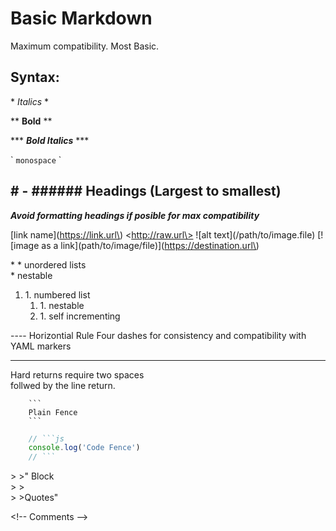 # Basic Markdown

Maximum compatibility. Most Basic.

## Syntax:

\* *Italics* \*  

\*\* **Bold** \*\*  

\*\*\* ***Bold Italics*** \*\*\*  

\` `monospace` \`  

## \# - \#\#\#\#\#\# Headings (Largest to smallest)

***Avoid formatting headings if posible for max compatibility***

\[link name\]\(https://link.url\)
\<http://raw.url\>
!\[alt text\]\(/path/to/image.file\)
\[!\[image as a link\]\(path/to/image/file\)\]\(https://destination.url\)

\* * unordered lists  
    * nestable

1. 1\. numbered list  
    1. 1\. nestable  
    1. 1\. self incrementing

\-\-\-\- Horizontial Rule
Four dashes for consistency and compatibility with YAML markers  

----

Hard returns require two spaces  
follwed by the line return.

```
    ```
    Plain Fence
    ```
```

```js
    // ```js
    console.log('Code Fence')
    // ```
```

\> >" Block  
\> >  
\> >Quotes"  

\<\!\-\- Comments \-\-\>




